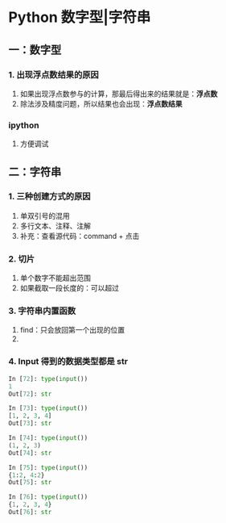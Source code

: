 # Python 数字型|字符串

## 一：数字型

### 1. 出现浮点数结果的原因

1. 如果出现浮点数参与的计算，那最后得出来的结果就是：**浮点数**
2. 除法涉及精度问题，所以结果也会出现：**浮点数结果**



### ipython

1. 方便调试



## 二：字符串

### 1. 三种创建方式的原因

1. 单双引号的混用
2. 多行文本、注释、注解
3. 补充：查看源代码：command + 点击



### 2. 切片

1. 单个数字不能超出范围
2. 如果截取一段长度的：可以超过



### 3. 字符串内置函数

1. find：只会放回第一个出现的位置
2. 



### 4. Input 得到的数据类型都是 str

```python
In [72]: type(input())
1
Out[72]: str

In [73]: type(input())
[1, 2, 3, 4]
Out[73]: str

In [74]: type(input())
(1, 2, 3)
Out[74]: str

In [75]: type(input())
{1:2, 4:2}
Out[75]: str

In [76]: type(input())
{1, 2, 3, 4}
Out[76]: str
```

